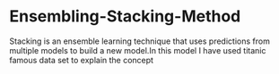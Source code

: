 # Ensembling-Stacking-Method
Stacking is an ensemble learning technique that uses predictions from multiple models to build a new model.In this model I have used titanic famous data set to explain the concept
